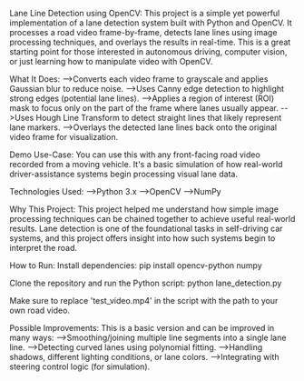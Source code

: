 
Lane Line Detection using OpenCV:
This project is a simple yet powerful implementation of a lane detection system built with Python and OpenCV. It processes a road video frame-by-frame, detects lane lines using image processing techniques, and overlays the results in real-time. This is a great starting point for those interested in autonomous driving, computer vision, or just learning how to manipulate video with OpenCV.

What It Does:
-->Converts each video frame to grayscale and applies Gaussian blur to reduce noise.
-->Uses Canny edge detection to highlight strong edges (potential lane lines).
-->Applies a region of interest (ROI) mask to focus only on the part of the frame where lanes usually appear.
-->Uses Hough Line Transform to detect straight lines that likely represent lane markers.
-->Overlays the detected lane lines back onto the original video frame for visualization.

Demo Use-Case:
You can use this with any front-facing road video recorded from a moving vehicle. It's a basic simulation of how real-world driver-assistance systems begin processing visual lane data.

Technologies Used:
-->Python 3.x
-->OpenCV
-->NumPy

Why This Project:
This project helped me understand how simple image processing techniques can be chained together to achieve useful real-world results. Lane detection is one of the foundational tasks in self-driving car systems, and this project offers insight into how such systems begin to interpret the road.

How to Run:
Install dependencies:
pip install opencv-python numpy

Clone the repository and run the Python script:
  python lane_detection.py
  
Make sure to replace 'test_video.mp4' in the script with the path to your own road video.

Possible Improvements:
This is a basic version and can be improved in many ways:
-->Smoothing/joining multiple line segments into a single lane line.
-->Detecting curved lanes using polynomial fitting.
-->Handling shadows, different lighting conditions, or lane colors.
-->Integrating with steering control logic (for simulation).
